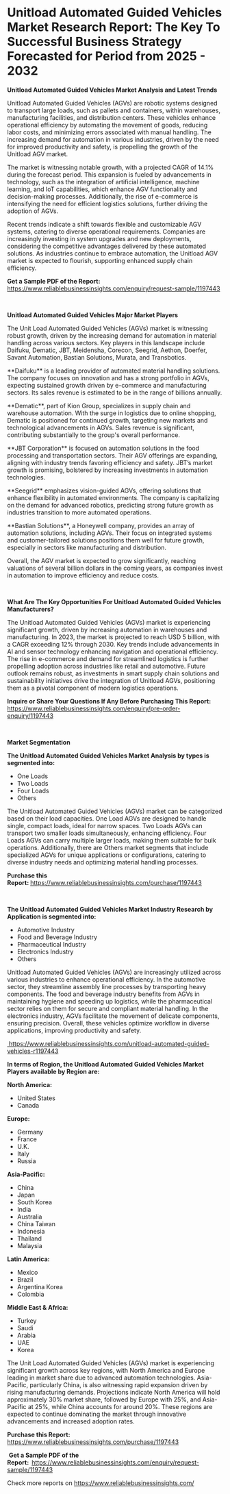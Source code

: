 <p><h1>Unitload Automated Guided Vehicles Market Research Report: The Key To Successful Business Strategy Forecasted for Period from 2025 - 2032</h1></p><p><strong>Unitload Automated Guided Vehicles Market Analysis and Latest Trends</strong></p>
<p><p>Unitload Automated Guided Vehicles (AGVs) are robotic systems designed to transport large loads, such as pallets and containers, within warehouses, manufacturing facilities, and distribution centers. These vehicles enhance operational efficiency by automating the movement of goods, reducing labor costs, and minimizing errors associated with manual handling. The increasing demand for automation in various industries, driven by the need for improved productivity and safety, is propelling the growth of the Unitload AGV market.</p><p>The market is witnessing notable growth, with a projected CAGR of 14.1% during the forecast period. This expansion is fueled by advancements in technology, such as the integration of artificial intelligence, machine learning, and IoT capabilities, which enhance AGV functionality and decision-making processes. Additionally, the rise of e-commerce is intensifying the need for efficient logistics solutions, further driving the adoption of AGVs.</p><p>Recent trends indicate a shift towards flexible and customizable AGV systems, catering to diverse operational requirements. Companies are increasingly investing in system upgrades and new deployments, considering the competitive advantages delivered by these automated solutions. As industries continue to embrace automation, the Unitload AGV market is expected to flourish, supporting enhanced supply chain efficiency.</p></p>
<p><strong>Get a Sample PDF of the Report:&nbsp;</strong> <a href="https://www.reliablebusinessinsights.com/enquiry/request-sample/1197443?utm_campaign=100&utm_medium=2&utm_source=Github&utm_content=ia&utm_term=28022025&utm_id=unitload-automated-guided-vehicles">https://www.reliablebusinessinsights.com/enquiry/request-sample/1197443</a></p>
<p>&nbsp;</p>
<p><strong>Unitload Automated Guided Vehicles Major Market Players</strong></p>
<p><p>The Unit Load Automated Guided Vehicles (AGVs) market is witnessing robust growth, driven by the increasing demand for automation in material handling across various sectors. Key players in this landscape include Daifuku, Dematic, JBT, Meidensha, Corecon, Seegrid, Aethon, Doerfer, Savant Automation, Bastian Solutions, Murata, and Transbotics.</p><p>**Daifuku** is a leading provider of automated material handling solutions. The company focuses on innovation and has a strong portfolio in AGVs, expecting sustained growth driven by e-commerce and manufacturing sectors. Its sales revenue is estimated to be in the range of billions annually.</p><p>**Dematic**, part of Kion Group, specializes in supply chain and warehouse automation. With the surge in logistics due to online shopping, Dematic is positioned for continued growth, targeting new markets and technological advancements in AGVs. Sales revenue is significant, contributing substantially to the group's overall performance.</p><p>**JBT Corporation** is focused on automation solutions in the food processing and transportation sectors. Their AGV offerings are expanding, aligning with industry trends favoring efficiency and safety. JBT’s market growth is promising, bolstered by increasing investments in automation technologies.</p><p>**Seegrid** emphasizes vision-guided AGVs, offering solutions that enhance flexibility in automated environments. The company is capitalizing on the demand for advanced robotics, predicting strong future growth as industries transition to more automated operations.</p><p>**Bastian Solutions**, a Honeywell company, provides an array of automation solutions, including AGVs. Their focus on integrated systems and customer-tailored solutions positions them well for future growth, especially in sectors like manufacturing and distribution.</p><p>Overall, the AGV market is expected to grow significantly, reaching valuations of several billion dollars in the coming years, as companies invest in automation to improve efficiency and reduce costs.</p></p>
<p>&nbsp;</p>
<p><strong>What Are The Key Opportunities For Unitload Automated Guided Vehicles Manufacturers?</strong></p>
<p><p>The Unitload Automated Guided Vehicles (AGVs) market is experiencing significant growth, driven by increasing automation in warehouses and manufacturing. In 2023, the market is projected to reach USD 5 billion, with a CAGR exceeding 12% through 2030. Key trends include advancements in AI and sensor technology enhancing navigation and operational efficiency. The rise in e-commerce and demand for streamlined logistics is further propelling adoption across industries like retail and automotive. Future outlook remains robust, as investments in smart supply chain solutions and sustainability initiatives drive the integration of Unitload AGVs, positioning them as a pivotal component of modern logistics operations.</p></p>
<p><strong>Inquire or Share Your Questions If Any Before Purchasing This Report:</strong> <a href="https://www.reliablebusinessinsights.com/enquiry/pre-order-enquiry/1197443?utm_campaign=100&utm_medium=2&utm_source=Github&utm_content=ia&utm_term=28022025&utm_id=unitload-automated-guided-vehicles">https://www.reliablebusinessinsights.com/enquiry/pre-order-enquiry/1197443</a></p>
<p>&nbsp;</p>
<p><strong>Market Segmentation</strong></p>
<p><strong>The Unitload Automated Guided Vehicles Market Analysis by types is segmented into:</strong></p>
<p><ul><li>One Loads</li><li>Two Loads</li><li>Four Loads</li><li>Others</li></ul></p>
<p><p>The Unitload Automated Guided Vehicles (AGVs) market can be categorized based on their load capacities. One Load AGVs are designed to handle single, compact loads, ideal for narrow spaces. Two Loads AGVs can transport two smaller loads simultaneously, enhancing efficiency. Four Loads AGVs can carry multiple larger loads, making them suitable for bulk operations. Additionally, there are Others market segments that include specialized AGVs for unique applications or configurations, catering to diverse industry needs and optimizing material handling processes.</p></p>
<p><strong>Purchase this Report:&nbsp;</strong><a href="https://www.reliablebusinessinsights.com/purchase/1197443?utm_campaign=100&utm_medium=2&utm_source=Github&utm_content=ia&utm_term=28022025&utm_id=unitload-automated-guided-vehicles">https://www.reliablebusinessinsights.com/purchase/1197443</a></p>
<p>&nbsp;</p>
<p><strong>The Unitload Automated Guided Vehicles Market Industry Research by Application is segmented into:</strong></p>
<p><ul><li>Automotive Industry</li><li>Food and Beverage Industry</li><li>Pharmaceutical Industry</li><li>Electronics Industry</li><li>Others</li></ul></p>
<p><p>Unitload Automated Guided Vehicles (AGVs) are increasingly utilized across various industries to enhance operational efficiency. In the automotive sector, they streamline assembly line processes by transporting heavy components. The food and beverage industry benefits from AGVs in maintaining hygiene and speeding up logistics, while the pharmaceutical sector relies on them for secure and compliant material handling. In the electronics industry, AGVs facilitate the movement of delicate components, ensuring precision. Overall, these vehicles optimize workflow in diverse applications, improving productivity and safety.</p></p>
<p><a href="https://www.reliablebusinessinsights.com/unitload-automated-guided-vehicles-r1197443?utm_campaign=100&utm_medium=2&utm_source=Github&utm_content=ia&utm_term=28022025&utm_id=unitload-automated-guided-vehicles">&nbsp;https://www.reliablebusinessinsights.com/unitload-automated-guided-vehicles-r1197443</a></p>
<p><strong>In terms of Region, the Unitload Automated Guided Vehicles Market Players available by Region are:</strong></p>
<p>
    <p> <strong> North America: </strong>
        <ul>
            <li>United States</li>
            <li>Canada</li>
        </ul>
        </p> 
    <p> <strong> Europe: </strong>
        <ul>
            <li>Germany</li>
            <li>France</li>
            <li>U.K.</li>
            <li>Italy</li>
            <li>Russia</li>
        </ul>
        </p> 
    <p> <strong> Asia-Pacific: </strong>
        <ul>
            <li>China</li>
            <li>Japan</li>
            <li>South Korea</li>
            <li>India</li>
            <li>Australia</li>
            <li>China Taiwan</li>
            <li>Indonesia</li>
            <li>Thailand</li>
            <li>Malaysia</li>
        </ul>
        </p> 
    <p> <strong> Latin America: </strong>
        <ul>
            <li>Mexico</li>
            <li>Brazil</li>
            <li>Argentina Korea</li>
            <li>Colombia</li>
        </ul>
        </p> 
    <p> <strong> Middle East & Africa: </strong>
        <ul>
            <li>Turkey</li>
            <li>Saudi</li>
            <li>Arabia</li>
            <li>UAE</li>
            <li>Korea</li>
        </ul>
    </p>
    </p>
<p><p>The Unit Load Automated Guided Vehicles (AGVs) market is experiencing significant growth across key regions, with North America and Europe leading in market share due to advanced automation technologies. Asia-Pacific, particularly China, is also witnessing rapid expansion driven by rising manufacturing demands. Projections indicate North America will hold approximately 30% market share, followed by Europe with 25%, and Asia-Pacific at 25%, while China accounts for around 20%. These regions are expected to continue dominating the market through innovative advancements and increased adoption rates.</p></p>
<p><strong>Purchase this Report: </strong><a href="https://www.reliablebusinessinsights.com/purchase/1197443?utm_campaign=100&utm_medium=2&utm_source=Github&utm_content=ia&utm_term=28022025&utm_id=unitload-automated-guided-vehicles">https://www.reliablebusinessinsights.com/purchase/1197443</a></p>
<p>&nbsp;<strong>Get a Sample PDF of the Report:&nbsp;&nbsp;</strong><a href="https://www.reliablebusinessinsights.com/enquiry/request-sample/1197443?utm_campaign=100&utm_medium=2&utm_source=Github&utm_content=ia&utm_term=28022025&utm_id=unitload-automated-guided-vehicles">https://www.reliablebusinessinsights.com/enquiry/request-sample/1197443</a></p>
<p><strong></strong></p>
<p>Check more reports on <a href="https://www.reliablebusinessinsights.com/?utm_campaign=100&utm_medium=2&utm_source=Github&utm_content=ia&utm_term=28022025&utm_id=unitload-automated-guided-vehicles">https://www.reliablebusinessinsights.com/</a></p>